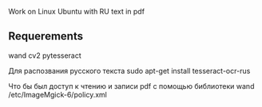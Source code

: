 Work on Linux Ubuntu with RU text in pdf

## Requerements
wand
cv2
pytesseract

Для распозвания русского текста
sudo apt-get install tesseract-ocr-rus

Что бы был доступ к чтению и записи pdf с помощью библиотеки wand
/etc/ImageMgick-6/policy.xml
<plicy domain='coder' rights='read|write' pattern='PDF' />